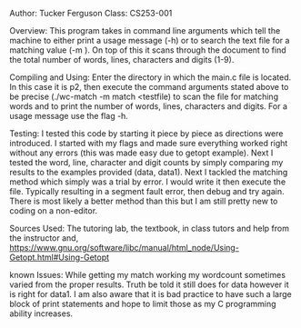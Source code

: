 Author: Tucker Ferguson
Class: CS253-001

Overview:
This program takes in command line arguments which tell the machine to either print a usage message (-h)
or to search the text file for a matching value (-m <match>). On top of this it scans through the 
document to find the total number of words, lines, characters and digits (1-9).

Compiling and Using:
Enter the directory in which the main.c file is located. In this case it is p2, then execute the command
arguments stated above to be precise (./wc-match -m match <testfile) to scan the file for
matching words and to print the number of words, lines, characters and digits. For a usage message
use the flag -h. 

Testing:
I tested this code by starting it piece by piece as directions were introduced. I started with my flags
and made sure everything worked right without any errors (this was made easy due to getopt example).
Next I tested the word, line, character and digit counts by simply comparing my results to the examples
provided (data, data1). Next I tackled the matching method which simply was a trial by error. I would
write it then execute the file. Typically resulting in a segment fault error, then debug and try again.
There is most likely a better method than this but I am still pretty new to coding on a non-editor. 

Sources Used:
The tutoring lab, the textbook, in class tutors and help from the instructor and,
https://www.gnu.org/software/libc/manual/html_node/Using-Getopt.html#Using-Getopt

known Issues:
While getting my match working my wordcount sometimes varied from the proper results. 
Truth be told it still does for data however it is right for data1. I am also aware
that it is bad practice to have such a large block of print statements and hope to 
limit those as my C programming ability increases. 